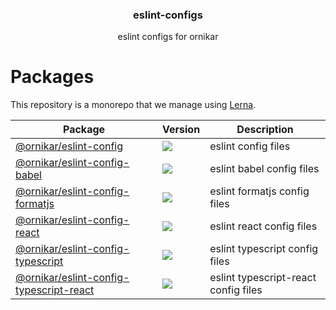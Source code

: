 <h3 align="center">
  eslint-configs
</h3>

<p align="center">
  eslint configs for ornikar
</p>

<h1>Packages</h1>

This repository is a monorepo that we manage using [Lerna](https://github.com/lerna/lerna).

| Package                                                                             | Version                                                                                                                                                                                | Description                          |
| ----------------------------------------------------------------------------------- | -------------------------------------------------------------------------------------------------------------------------------------------------------------------------------------- | ------------------------------------ |
| [@ornikar/eslint-config](/@ornikar/eslint-config)                                   | <a href="https://npmjs.org/package/@ornikar/eslint-config"><img src="https://img.shields.io/npm/v/@ornikar/eslint-config.svg?style=flat-square"></a>                                   | eslint config files                  |
| [@ornikar/eslint-config-babel](/@ornikar/eslint-config-babel)                       | <a href="https://npmjs.org/package/@ornikar/eslint-config-babel"><img src="https://img.shields.io/npm/v/@ornikar/eslint-config-babel.svg?style=flat-square"></a>                       | eslint babel config files            |
| [@ornikar/eslint-config-formatjs](/@ornikar/eslint-config-formatjs)                 | <a href="https://npmjs.org/package/@ornikar/eslint-config-formatjs"><img src="https://img.shields.io/npm/v/@ornikar/eslint-config-formatjs.svg?style=flat-square"></a>                 | eslint formatjs config files         |
| [@ornikar/eslint-config-react](/@ornikar/eslint-config-react)                       | <a href="https://npmjs.org/package/@ornikar/eslint-config-react"><img src="https://img.shields.io/npm/v/@ornikar/eslint-config-react.svg?style=flat-square"></a>                       | eslint react config files            |
| [@ornikar/eslint-config-typescript](/@ornikar/eslint-config-typescript)             | <a href="https://npmjs.org/package/@ornikar/eslint-config-typescript"><img src="https://img.shields.io/npm/v/@ornikar/eslint-config-typescript.svg?style=flat-square"></a>             | eslint typescript config files       |
| [@ornikar/eslint-config-typescript-react](/@ornikar/eslint-config-typescript-react) | <a href="https://npmjs.org/package/@ornikar/eslint-config-typescript-react"><img src="https://img.shields.io/npm/v/@ornikar/eslint-config-typescript-react.svg?style=flat-square"></a> | eslint typescript-react config files |
